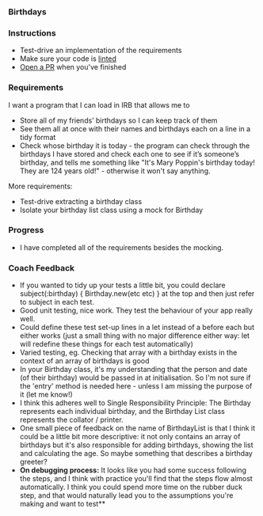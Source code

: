 ### Birthdays

### Instructions

- Test-drive an implementation of the requirements
- Make sure your code is [linted](https://github.com/rubocop-hq/rubocop)
- [Open a PR](https://docs.github.com/en/free-pro-team@latest/github/collaborating-with-issues-and-pull-requests/about-pull-requests) when you've finished

### Requirements

I want a program that I can load in IRB that allows me to
- Store all of my friends’ birthdays so I can keep track of them
- See them all at once with their names and birthdays each on a line in a tidy format
- Check whose birthday it is today - the program can check through the birthdays I have stored and check each one to see if it’s someone’s birthday, and tells me something like "It's Mary Poppin's birthday today! They are 124 years old!" - otherwise it won't say anything.

More requirements:
- Test-drive extracting a birthday class
- Isolate your birthday list class using a mock for Birthday

### Progress
- I have completed all of the requirements besides the mocking. 


### Coach Feedback

- If you wanted to tidy up your tests a little bit, you could declare  subject(:birthday) { Birthday.new(etc etc) } at the top and then just refer to subject in each test.
- Good unit testing, nice work. They test the behaviour of your app really well.
- Could define these test set-up lines in a let instead of a before each but either works (just a small thing with no major difference either way: let will redefine these things for each test automatically)
- Varied testing, eg. Checking that array with a birthday exists in the context of an array of birthdays is good
- In your Birthday class, it's my understanding that the person and date (of their birthday) would be passed in at initialisation. So I'm not sure if the 'entry' method is needed here - unless I am missing the purpose of it (let me know!)
- I think this adheres well to Single Responsibility Principle: The Birthday represents each individual birthday, and the Birthday List class represents the collator / printer.
- One small piece of feedback on the name of BirthdayList is that I think it could be a little bit more descriptive: it not only contains an array of birthdays but it's also responsible for adding birthdays, showing the list and calculating the age. So maybe something that describes a birthday greeter?
- **On debugging process:** It looks like you had some success following the steps, and I think with practice you'll find that the steps flow almost automatically. I think you could spend more time on the rubber duck step, and that would naturally lead you to the assumptions you're making and want to test** 
